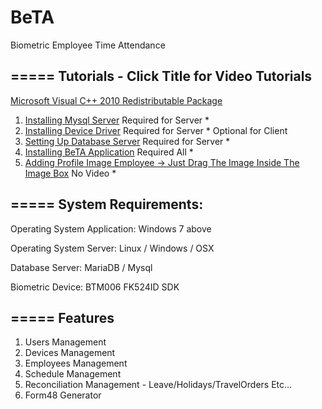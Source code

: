 # BeTA
Biometric Employee Time Attendance

=====
Tutorials - Click Title for Video Tutorials
-----
[Microsoft Visual C++ 2010 Redistributable Package](http://www.microsoft.com/en-ph/search/Results.aspx?q=Microsoft%20Visual%20C%2B%2B%202010%20Redistributable%20Package&form=DLC)

1. [Installing Mysql Server](https://drive.google.com/file/d/0B3AL8cDST3MXRVhQR29PMGRSZ1U/view?usp=sharing) 
    Required for Server *
2. [Installing Device Driver](https://drive.google.com/file/d/0B3AL8cDST3MXN3pUWkZTZDRXRXM/view?usp=sharing)
    Required for Server * Optional for Client
3. [Setting Up Database Server](https://drive.google.com/file/d/0B3AL8cDST3MXdmZyUUh3WmJtQzA/view?usp=sharing)
    Required for Server *
4. [Installing BeTA Application](https://drive.google.com/file/d/0B3AL8cDST3MXaUl4cmNTcmRvVFU/view?usp=sharing)
    Required All *
5. [Adding Profile Image Employee -> Just Drag The Image Inside The Image Box]()
    No Video *



=====
System Requirements:
-----
Operating System Application: Windows 7 above

Operating System Server: Linux / Windows / OSX

Database Server: MariaDB / Mysql

Biometric Device: BTM006 FK524ID SDK

=====
Features
-----
  1. Users Management
  2. Devices Management
  3. Employees Management
  4. Schedule Management
  5. Reconciliation Management - Leave/Holidays/TravelOrders Etc...
  6. Form48 Generator


